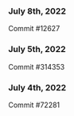 ### July 8th, 2022

Commit #12627

### July 5th, 2022

Commit #314353


### July 4th, 2022

Commit #72281
